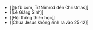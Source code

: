 - [[@ fb.com, Từ Nimrod đến Christmas]]
- [[Lễ Giáng Sinh]]
- [[Hội thông thiên học]]
- [[Chúa Jesus không sinh ra vào 25-12]]
